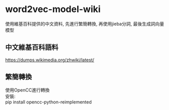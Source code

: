 # word2vec-model-wiki
使用維基百科提供的中文資料, 先進行繁簡轉換, 再使用jieba分詞, 最後生成詞向量模型<br>
## 中文維基百科語料
https://dumps.wikimedia.org/zhwiki/latest/
## 繁簡轉換
使用OpenCC進行轉換<br>
安裝:<br>
pip install opencc-python-reimplemented<br>
